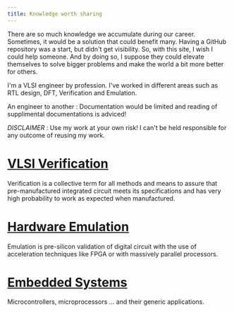 ```yaml
---
title: Knowledge worth sharing
---
```

  There are so much knowledge we accumulate during our career. Sometimes, it would be a solution that could benefit many. Having a GitHub repository was a start, but didn't get visibility. So, with this site, I wish I could help someone. And by doing so, I suppose they could elevate themselves to solve bigger problems and make the world a bit more better for others.

  I'm a VLSI engineer by profession. I've worked in different areas such as RTL design, DFT, Verification and Emulation.

  An engineer to another : Documentation would be limited and reading of supplimental documentations is adviced!

  *DISCLAIMER* : Use my work at your own risk! I can't be held responsible for any outcome of reusing my work.

# [VLSI Verification](/works/verif/)
  Verification is a collective term for all methods and means to assure that pre-manufactured integrated circuit meets its specifications and has very high probability to work as expected when manufactured.

# [Hardware Emulation](/works/emu/)
  Emulation is pre-silicon validation of digital circuit with the use of acceleration techniques like FPGA or with massively parallel processors.

# [Embedded Systems](/works/embedded/)
  Microcontrollers, microprocessors ... and their generic applications.
